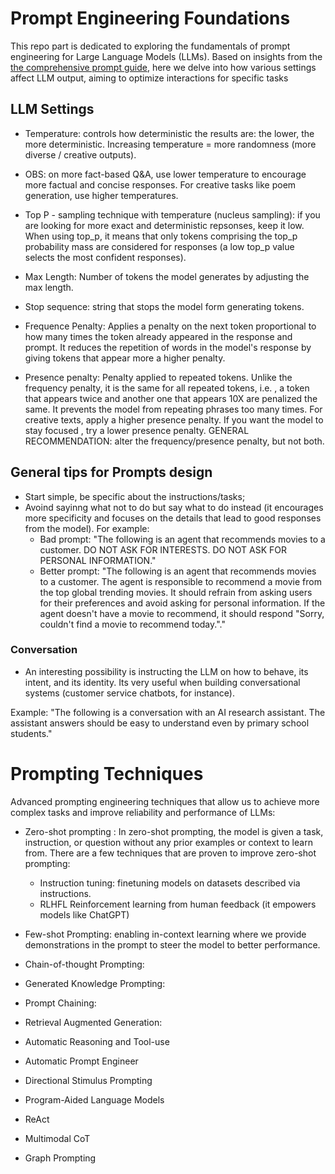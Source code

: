 # Prompt Engineering Foundations

 This repo part is dedicated to exploring the fundamentals of prompt engineering for Large Language Models (LLMs). Based on insights from the [the comprehensive prompt guide](https://www.promptingguide.ai/), here we delve into how various settings affect LLM output, aiming to optimize interactions for specific tasks

## LLM Settings

- Temperature: controls how deterministic the results are: the lower, the more deterministic. Increasing temperature = more randomness (more diverse / creative outputs).
- OBS: on more fact-based Q&A, use lower temperature to encourage more factual and concise responses. For creative tasks like poem generation, use higher temperatures.

- Top P - sampling technique with temperature (nucleus sampling): if you are looking for more exact and deterministic repsonses, keep it low. When using top_p, it means that only tokens comprising the top_p probability mass are considered for responses (a low top_p value selects the most confident responses).

- Max Length: Number of tokens the model generates by adjusting the max length.

- Stop sequence: string that stops the model form generating tokens. 

- Frequence Penalty: Applies a penalty on the next token proportional to how many times the token already appeared in the response and prompt. It reduces the repetition of words in the model's response by giving tokens that appear more a higher penalty. 

- Presence penalty: Penalty applied to repeated tokens. Unlike the frequency penalty, it is the same for all repeated tokens, i.e. , a token that appears twice and another one that appears 10X are penalized the same. It prevents the model from repeating phrases too many times. For creative texts, apply a higher presence penalty. If you want the model to stay focused , try a lower presence penalty. GENERAL RECOMMENDATION: alter the frequency/presence penalty, but not both.

## General tips for Prompts design

- Start simple, be specific about the instructions/tasks;
- Avoind sayinng what not to do but say what to do instead (it encourages more specificity and focuses on the details that lead to good responses from the model). For example:
    - Bad prompt: "The following is an agent that recommends movies to a customer. DO NOT ASK FOR INTERESTS. DO NOT ASK FOR PERSONAL INFORMATION."
    - Better prompt: "The following is an agent that recommends movies to a customer. The agent is responsible to recommend a movie from the top global trending movies. It should refrain from asking users for their preferences and avoid asking for personal information. If the agent doesn't have a movie to recommend, it should respond "Sorry, couldn't find a movie to recommend today."."

### Conversation

- An interesting possibility is instructing the LLM on how to behave, its intent, and its identity. Its very useful when building conversational systems (customer service chatbots, for instance).

Example: "The following is a conversation with an AI research assistant. The assistant answers should be easy to understand even by primary school students."

# Prompting Techniques

Advanced prompting engineering techniques that allow us to achieve more complex tasks and improve reliability and performance of LLMs:

* Zero-shot prompting : In zero-shot prompting, the model is given a task, instruction, or question without any prior examples or context to learn from. There are a few techniques that are proven to improve zero-shot prompting:
    * Instruction tuning: finetuning models on datasets described via instructions. 
    * RLHFL Reinforcement learning from human feedback (it empowers models like ChatGPT)

* Few-shot Prompting: enabling in-context learning where we provide demonstrations in the prompt to steer the model to better performance. 

* Chain-of-thought Prompting:

* Generated Knowledge Prompting:
<!-- 
![alt text](image.png)
 -->

* Prompt Chaining:

* Retrieval Augmented Generation:

* Automatic Reasoning and Tool-use

* Automatic Prompt Engineer

* Directional Stimulus Prompting

* Program-Aided Language Models

* ReAct

* Multimodal CoT

* Graph Prompting